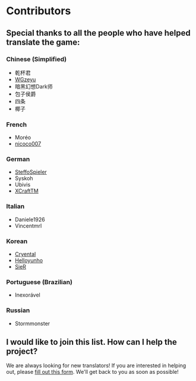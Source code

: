 # Contributors

## Special thanks to all the people who have helped translate the game:

### Chinese (Simplified)
* 乾杯君
* [WGzeyu](https://github.com/WGzeyu)
* 暗黑幻想Dark师
* 包子侯爵
* 四条
* 椰子

### French
* Moréo
* [nicoco007](https://github.com/nicoco007)

### German
* [SteffoSpieler](https://github.com/SteffoSpieler)
* Syskoh
* Ubivis
* [XCraftTM](https://github.com/XCraftTM)

### Italian
* Daniele1926
* Vincentmrl

### Korean
* [Cryental](https://github.com/Cryental)
* [Helloyunho](https://github.com/Helloyunho)
* [SieR](https://github.com/SieR-VR)

### Portuguese (Brazilian)
* Inexorável

### Russian
* Stormmonster

## I would like to join this list. How can I help the project?
We are always looking for new translators! If you are interested in helping out, please [fill out this form](). We'll get back to you as soon as possible!
